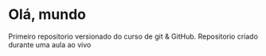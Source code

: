# Olá, mundo
 Primeiro repositorio versionado do curso de git & GitHub.
 Repositorio criado durante uma aula ao vivo
